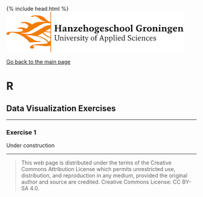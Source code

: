 {% include head.html %}
![Hanze](../hanze/hanze.png)

[Go back to the main page](../index.md)


# R

## Data Visualization Exercises

---

### Exercise 1

Under construction

---


>This web page is distributed under the terms of the Creative Commons Attribution License which permits unrestricted use, distribution, and reproduction in any medium, provided the original author and source are credited.
>Creative Commons License: CC BY-SA 4.0.

